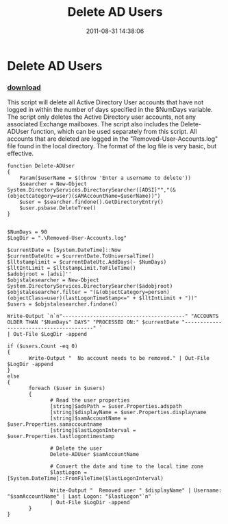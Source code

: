 ﻿---
pid:            2938
parent:         0
children:       
poster:         AlphaSun
title:          Delete AD Users
date:           2011-08-31 14:38:06
description:    This script will delete all Active Directory User accounts that have not logged in within the number of days specified in the $NumDays variable. The script only deletes the Active Directory user accounts, not any associated Exchange mailboxes. The script also includes the Delete-ADUser function, which can be used separately from this script. All accounts that are deleted are logged in the "Removed-User-Accounts.log" file found in the local directory. The format of the log file is very basic, but effective.
format:         posh
---

# Delete AD Users

### [download](2938.ps1)  

This script will delete all Active Directory User accounts that have not logged in within the number of days specified in the $NumDays variable. The script only deletes the Active Directory user accounts, not any associated Exchange mailboxes. The script also includes the Delete-ADUser function, which can be used separately from this script. All accounts that are deleted are logged in the "Removed-User-Accounts.log" file found in the local directory. The format of the log file is very basic, but effective.

```posh
function Delete-ADUser
{
	Param($userName = $(throw 'Enter a username to delete'))
	$searcher = New-Object System.DirectoryServices.DirectorySearcher([ADSI]"","(&(objectcategory=user)(sAMAccountName=$userName))")
	$user = $searcher.findone().GetDirectoryEntry()
	$user.psbase.DeleteTree()
}


$NumDays = 90
$LogDir = ".\Removed-User-Accounts.log"

$currentDate = [System.DateTime]::Now
$currentDateUtc = $currentDate.ToUniversalTime()
$lltstamplimit = $currentDateUtc.AddDays(- $NumDays)
$lltIntLimit = $lltstampLimit.ToFileTime()
$adobjroot = [adsi]''
$objstalesearcher = New-Object System.DirectoryServices.DirectorySearcher($adobjroot)
$objstalesearcher.filter = "(&(objectCategory=person)(objectClass=user)(lastLogonTimeStamp<=" + $lltIntLimit + "))"
$users = $objstalesearcher.findone()

Write-Output `n`n"----------------------------------------" "ACCOUNTS OLDER THAN "$NumDays" DAYS" "PROCESSED ON:" $currentDate "----------------------------------------" `
| Out-File $LogDir -append

if ($users.Count -eq 0)
{
       Write-Output "  No account needs to be removed." | Out-File $LogDir -append
}
else
{
       foreach ($user in $users)
       {
              # Read the user properties
              [string]$adsPath = $user.Properties.adspath
              [string]$displayName = $user.Properties.displayname
              [string]$samAccountName = $user.Properties.samaccountname
              [string]$lastLogonInterval = $user.Properties.lastlogontimestamp
 
              # Delete the user
              Delete-ADUser $samAccountName
 
              # Convert the date and time to the local time zone
              $lastLogon = [System.DateTime]::FromFileTime($lastLogonInterval)
             
              Write-Output "  Removed user " $displayName" | Username: "$samAccountName" | Last Logon: "$lastLogon"`n" `
			  | Out-File $LogDir -append
       }
}

```

